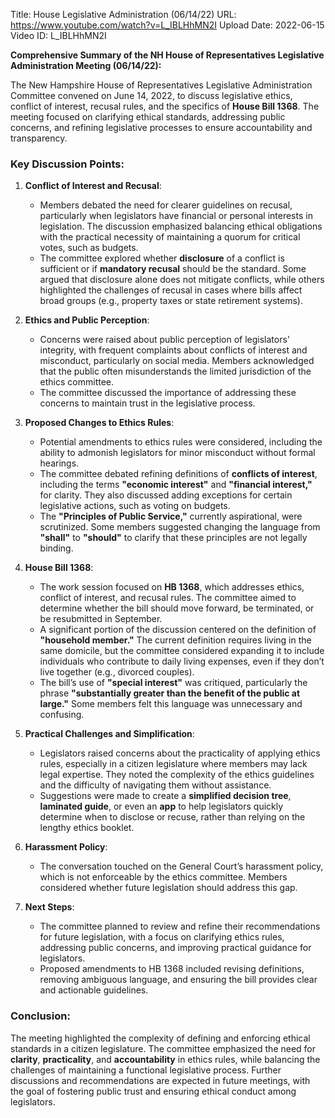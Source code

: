 Title: House Legislative Administration (06/14/22)
URL: https://www.youtube.com/watch?v=L_IBLHhMN2I
Upload Date: 2022-06-15
Video ID: L_IBLHhMN2I

**Comprehensive Summary of the NH House of Representatives Legislative Administration Meeting (06/14/22):**

The New Hampshire House of Representatives Legislative Administration Committee convened on June 14, 2022, to discuss legislative ethics, conflict of interest, recusal rules, and the specifics of **House Bill 1368**. The meeting focused on clarifying ethical standards, addressing public concerns, and refining legislative processes to ensure accountability and transparency.

### Key Discussion Points:

1. **Conflict of Interest and Recusal**:
   - Members debated the need for clearer guidelines on recusal, particularly when legislators have financial or personal interests in legislation. The discussion emphasized balancing ethical obligations with the practical necessity of maintaining a quorum for critical votes, such as budgets.
   - The committee explored whether **disclosure** of a conflict is sufficient or if **mandatory recusal** should be the standard. Some argued that disclosure alone does not mitigate conflicts, while others highlighted the challenges of recusal in cases where bills affect broad groups (e.g., property taxes or state retirement systems).

2. **Ethics and Public Perception**:
   - Concerns were raised about public perception of legislators' integrity, with frequent complaints about conflicts of interest and misconduct, particularly on social media. Members acknowledged that the public often misunderstands the limited jurisdiction of the ethics committee.
   - The committee discussed the importance of addressing these concerns to maintain trust in the legislative process.

3. **Proposed Changes to Ethics Rules**:
   - Potential amendments to ethics rules were considered, including the ability to admonish legislators for minor misconduct without formal hearings.
   - The committee debated refining definitions of **conflicts of interest**, including the terms **"economic interest"** and **"financial interest,"** for clarity. They also discussed adding exceptions for certain legislative actions, such as voting on budgets.
   - The **"Principles of Public Service,"** currently aspirational, were scrutinized. Some members suggested changing the language from **"shall"** to **"should"** to clarify that these principles are not legally binding.

4. **House Bill 1368**:
   - The work session focused on **HB 1368**, which addresses ethics, conflict of interest, and recusal rules. The committee aimed to determine whether the bill should move forward, be terminated, or be resubmitted in September.
   - A significant portion of the discussion centered on the definition of **"household member."** The current definition requires living in the same domicile, but the committee considered expanding it to include individuals who contribute to daily living expenses, even if they don’t live together (e.g., divorced couples).
   - The bill’s use of **"special interest"** was critiqued, particularly the phrase **"substantially greater than the benefit of the public at large."** Some members felt this language was unnecessary and confusing.

5. **Practical Challenges and Simplification**:
   - Legislators raised concerns about the practicality of applying ethics rules, especially in a citizen legislature where members may lack legal expertise. They noted the complexity of the ethics guidelines and the difficulty of navigating them without assistance.
   - Suggestions were made to create a **simplified decision tree**, **laminated guide**, or even an **app** to help legislators quickly determine when to disclose or recuse, rather than relying on the lengthy ethics booklet.

6. **Harassment Policy**:
   - The conversation touched on the General Court’s harassment policy, which is not enforceable by the ethics committee. Members considered whether future legislation should address this gap.

7. **Next Steps**:
   - The committee planned to review and refine their recommendations for future legislation, with a focus on clarifying ethics rules, addressing public concerns, and improving practical guidance for legislators.
   - Proposed amendments to HB 1368 included revising definitions, removing ambiguous language, and ensuring the bill provides clear and actionable guidelines.

### Conclusion:
The meeting highlighted the complexity of defining and enforcing ethical standards in a citizen legislature. The committee emphasized the need for **clarity**, **practicality**, and **accountability** in ethics rules, while balancing the challenges of maintaining a functional legislative process. Further discussions and recommendations are expected in future meetings, with the goal of fostering public trust and ensuring ethical conduct among legislators.